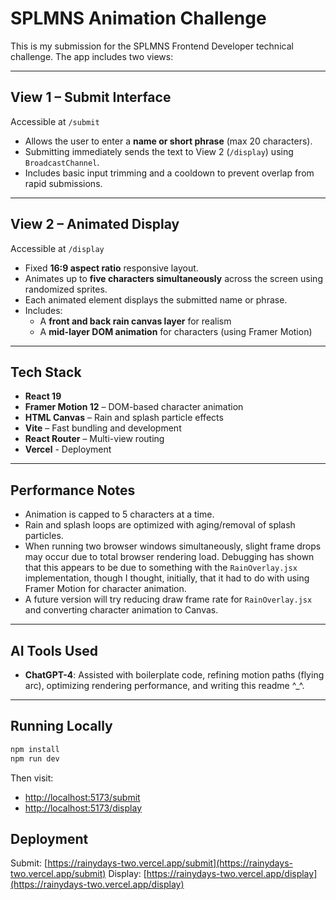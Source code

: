 # SPLMNS Animation Challenge 

This is my submission for the SPLMNS Frontend Developer technical challenge. The app includes two views:

---

## View 1 – Submit Interface

Accessible at `/submit`

- Allows the user to enter a **name or short phrase** (max 20 characters).
- Submitting immediately sends the text to View 2 (`/display`) using `BroadcastChannel`.
- Includes basic input trimming and a cooldown to prevent overlap from rapid submissions.

---

## View 2 – Animated Display

Accessible at `/display`

- Fixed **16:9 aspect ratio** responsive layout.
- Animates up to **five characters simultaneously** across the screen using randomized sprites.
- Each animated element displays the submitted name or phrase.
- Includes:
  - A **front and back rain canvas layer** for realism
  - A **mid-layer DOM animation** for characters (using Framer Motion)

---

## Tech Stack

- **React 19**
- **Framer Motion 12** – DOM-based character animation
- **HTML Canvas** – Rain and splash particle effects
- **Vite** – Fast bundling and development
- **React Router** – Multi-view routing
- **Vercel** - Deployment

---

## Performance Notes

- Animation is capped to 5 characters at a time.
- Rain and splash loops are optimized with aging/removal of splash particles.
- When running two browser windows simultaneously, slight frame drops may occur due to total browser rendering load. Debugging has shown that this appears to be due to something with the `RainOverlay.jsx` implementation, though I thought, initially, that it had to do with using Framer Motion for character animation. 
- A future version will try reducing draw frame rate for `RainOverlay.jsx` and converting character animation to Canvas. 

---

## AI Tools Used

- **ChatGPT-4**: Assisted with boilerplate code, refining motion paths (flying arc), optimizing rendering performance, and writing this readme ^_^.

---

## Running Locally

```bash
npm install
npm run dev
```

Then visit: 
- [http://localhost:5173/submit](http://localhost:5173/submit)
- [http://localhost:5173/display](http://localhost:5173/display)


## Deployment

Submit: [https://rainydays-two.vercel.app/submit](https://rainydays-two.vercel.app/submit)
Display: [https://rainydays-two.vercel.app/display](https://rainydays-two.vercel.app/display)

